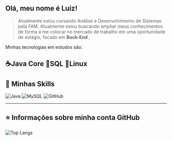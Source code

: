 ##  Olá, meu nome é <strong>Luiz!</strong>

>Atualmente estou cursando Análise e Desenvolvimento de Sistemas pela FAM. Atualmente estou buscando ampliar meus conhecimentos de forma a me colocar no mercado de trabalho em uma oportunidade de estágio, focado em <strong> Back-End </strong>;

Minhas tecnologias em estudos são:

☕Java Core
🐬SQL
🐧Linux
----

## 🚀 Minhas Skills

![Java](https://img.shields.io/badge/java-%23ED8B00.svg?style=for-the-badge&logo=openjdk&logoColor=white)
![MySQL](https://img.shields.io/badge/mysql-%2300f.svg?style=for-the-badge&logo=mysql&logoColor=white)
![GitHub](https://img.shields.io/badge/github-%23121011.svg?style=for-the-badge&logo=github&logoColor=white)

---

## ⭐ Informações sobre minha conta GitHub
![Top Langs](https://github-readme-stats.vercel.app/api/top-langs/?username=luizgpolido&layout=compact)
